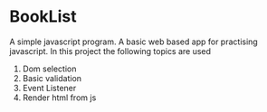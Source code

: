 # BookList
A simple javascript program.
A basic web based app for practising javascript.
In this project the following topics are used 
 1. Dom selection
 2. Basic validation
 3. Event Listener
 4. Render html from js
